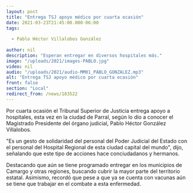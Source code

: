 ```yaml
---
layout: post
title: "Entrega TSJ apoyo médico por cuarta ocasión"
date: 2021-03-23T21:45:00.000-06:00
tags:
  
  - Pablo Héctor Villalobos González
  
author: nil
description: "Esperan entregar en diversos hospitales más."
image: "/uploads/2021/images-PABLO.jpg"
video: nil
audio: "/uploads/2021/audio-MM01_PABLO_GONZALEZ.mp3"
alt: "Entrega TSJ apoyo médico por cuarta ocasión"
front: false
section: "Local"
redirect_from: /news/183522
---
```


Por cuarta ocasión el Tribunal Superior de Justicia entrega apoyo a hospitales, esta vez en la ciudad de Parral, según lo dio a conocer el Magistrado Presidente del órgano judicial, Pablo Héctor González Villalobos.

"Es un gesto de solidaridad del personal del Poder Judicial del Estado con el personal del Hospital Regional de esta ciudad capital del mundo", dijo, señalando que este tipo de acciones hace conciudadanos y hermanos.

Destacando que aún se tiene programado entregar en los municipios de Camargo y otras regiones, buscando cubrir la mayor parte del territorio estatal. Asimismo, recordó que pese a que ya se cuenta con vacunas aún se tiene que trabajar en el combate a esta enfermedad.
